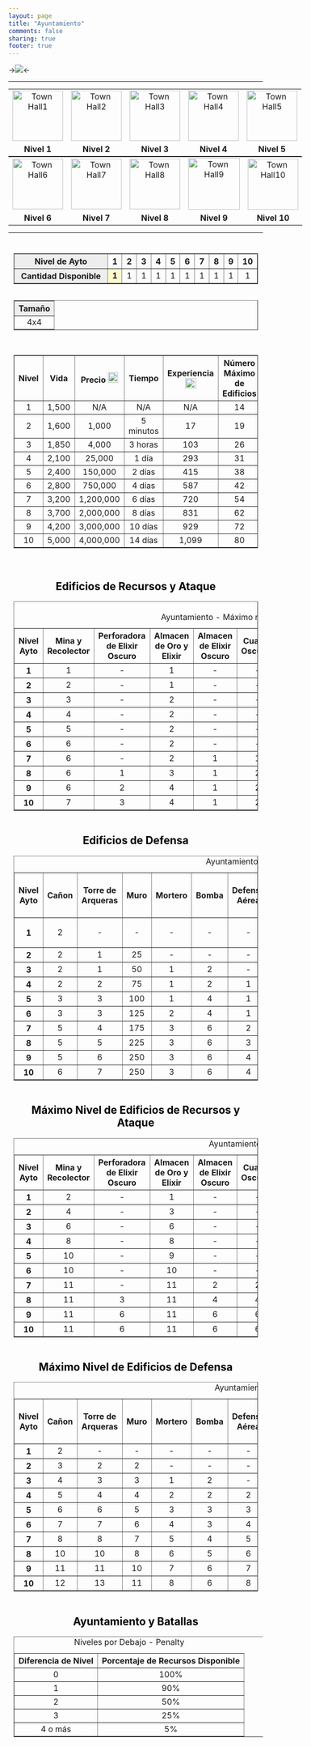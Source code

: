 ```yaml
---
layout: page
title: "Ayuntamiento"
comments: false
sharing: true
footer: true
---
```


->![](http://img3.wikia.nocookie.net/__cb20130522210736/clashofclans/images/9/9e/Townhall_level_10.png)<-

---

<table style="text-align:center; margin:auto; width: 650px;">
<tr>
<td><img src="http://img2.wikia.nocookie.net/__cb20130217191948/clashofclans/images/thumb/f/fd/Town_Hall1.png/100px-Town_Hall1.png" alt="Town Hall1" class="" data-image-key="Town_Hall1.png" data-image-name="Town Hall1.png" width="100" height="100"></td>
<td><img src="http://img4.wikia.nocookie.net/__cb20130217185532/clashofclans/images/thumb/7/7d/Town_Hall2.png/100px-Town_Hall2.png" alt="Town Hall2" class="" data-image-key="Town_Hall2.png" data-image-name="Town Hall2.png" width="100" height="100"></td>
<td><img src="http://img2.wikia.nocookie.net/__cb20130217185533/clashofclans/images/thumb/d/dd/Town_Hall3.png/100px-Town_Hall3.png" alt="Town Hall3" class="" data-image-key="Town_Hall3.png" data-image-name="Town Hall3.png" width="100" height="100"></td>
<td><img src="http://img4.wikia.nocookie.net/__cb20130217185533/clashofclans/images/thumb/e/e7/Town_Hall4.png/100px-Town_Hall4.png" alt="Town Hall4" class="" data-image-key="Town_Hall4.png" data-image-name="Town Hall4.png" width="100" height="100"></td>
<td><img src="http://img1.wikia.nocookie.net/__cb20130217185533/clashofclans/images/thumb/a/a3/Town_Hall5.png/100px-Town_Hall5.png" alt="Town Hall5" class="" data-image-key="Town_Hall5.png" data-image-name="Town Hall5.png" width="100" height="100"></td></tr>
<tr>
<td><b>Nivel 1</b>
</td><td><b>Nivel 2</b>
</td><td><b>Nivel 3</b>
</td><td><b>Nivel 4</b>
</td><td><b>Nivel 5</b>
</td></tr></table>

<table style="text-align:center; margin:auto; width: 650px;">
<tr>
<td><img src="http://img1.wikia.nocookie.net/__cb20130217185533/clashofclans/images/thumb/5/52/Town_Hall6.png/100px-Town_Hall6.png" alt="Town Hall6" class="" data-image-key="Town_Hall6.png" data-image-name="Town Hall6.png" width="100" height="100"></td>
<td><img src="http://img1.wikia.nocookie.net/__cb20130217185534/clashofclans/images/thumb/7/75/Town_Hall7.png/100px-Town_Hall7.png" alt="Town Hall7" class="" data-image-key="Town_Hall7.png" data-image-name="Town Hall7.png" width="100" height="100"></td>
<td><img src="http://img3.wikia.nocookie.net/__cb20130217185534/clashofclans/images/thumb/f/fa/Town_Hall8.png/100px-Town_Hall8.png" alt="Town Hall8" class="" data-image-key="Town_Hall8.png" data-image-name="Town Hall8.png" width="100" height="100"></td>
<td><img src="http://img4.wikia.nocookie.net/__cb20130217185431/clashofclans/images/thumb/e/e0/Town_Hall9.png/102px-Town_Hall9.png" alt="Town Hall9" class="" data-image-key="Town_Hall9.png" data-image-name="Town Hall9.png" width="102" height="102"></td>
<td><img src="http://img2.wikia.nocookie.net/__cb20130526012216/clashofclans/images/thumb/5/5c/Town_Hall10.png/100px-Town_Hall10.png" alt="Town Hall10" class="" data-image-key="Town_Hall10.png" data-image-name="Town Hall10.png" width="100" height="101"></td></tr>
<tr>
<td><b>Nivel 6</b>
</td><td><b>Nivel 7</b>
</td><td><b>Nivel 8</b>
</td><td><b>Nivel 9</b>
</td><td><b>Nivel 10 </b>
</td></tr></table>

---

<center>
<div style="overflow:auto; position: relative; margin-top: 10px; margin-bottom:10px; border:0px ridge Green; padding: 10px; font-size: 100%; -moz-border-radius: 15px; border-radius:15px; -webkit-border-radius:15px; border-color: silver; color:black;">
<table border="1" cellpadding="1" cellspacing="1" class="article-table" style="text-align:center; display: inline-block;">
<tr>
<th scope="row" style="background: #eee; width: 40%;">Nivel de Ayto
</th><th scope="col" style="width: 6%;">1
</th><th scope="col" style="width: 6%;">2
</th><th scope="col" style="width: 6%;">3
</th><th scope="col" style="width: 6%;">4
</th><th scope="col" style="width: 6%;">5
</th><th scope="col" style="width: 6%;">6
</th><th scope="col" style="width: 6%;">7
</th><th scope="col" style="width: 6%;">8
</th><th scope="col" style="width: 6%;">9
</th><th scope="col" style="width: 6%;">10
</th></tr> 
<tr>
<th scope="row" style="background: #eee;">Cantidad Disponible
</th><td style="background: lemonchiffon; font-weight: bold;"> 1
</td><td style="">1
</td><td style="">1
</td><td style="">1
</td><td style="">1
</td><td style="">1
</td><td style="">1
</td><td style="">1
</td><td style="">1
</td><td style="">1
</td></tr></table>
<table border="1" cellpadding="1" cellspacing="1" class="article-table" style="text-align:center; display: inline-block;">
<tr>
<th scope="row" style="background: #eee;">Tamaño
</th></tr>
<tr>
<td style="">4x4
</td></tr></table><br><br>
<table border="1" cellpadding="1" cellspacing="1" class="wikitable" style="width: 100%; text-align: center;">
<tr>
<th scope="col">Nivel
</th><th scope="col">Vida
</th><th scope="col">Precio <img src="http://img3.wikia.nocookie.net/__cb20121017030644/clashofclans/images/thumb/1/10/Gold.png/20px-Gold.png" 	 alt="Gold"  	class="" 	 	data-image-key="Gold.png" 	data-image-name="Gold.png" 	 	 width="20"  	 height="21"  	 	 	 	>
</th><th scope="col">Tiempo
</th><th scope="col">Experiencia <img src="http://img1.wikia.nocookie.net/__cb20130327113619/clashofclans/images/thumb/1/1a/XP.png/22px-XP.png" 	 alt="XP"  	class="" 	 	data-image-key="XP.png" 	data-image-name="XP.png" 	 	 width="22"  	 height="20"  	 	 	 	>
</th><th scope="col">Número Máximo<br/>de Edificios
</th></tr>
<tr>
<td> 1
</td><td> 1,500
</td><td> N/A
</td><td> N/A
</td><td> N/A
</td><td>14
</td></tr>
<tr>
<td> 2
</td><td> 1,600
</td><td> 1,000
</td><td> 5 minutos
</td><td> 17
</td><td>19
</td></tr>
<tr>
<td> 3
</td><td> 1,850
</td><td> 4,000
</td><td> 3 horas
</td><td> 103
</td><td>26
</td></tr>
<tr>
<td> 4
</td><td> 2,100
</td><td> 25,000
</td><td> 1 día
</td><td> 293
</td><td>31
</td></tr>
<tr>
<td> 5
</td><td> 2,400
</td><td> 150,000
</td><td> 2 días
</td><td> 415
</td><td>38
</td></tr>
<tr>
<td> 6
</td><td> 2,800
</td><td> 750,000
</td><td> 4 días
</td><td> 587
</td><td>42
</td></tr>
<tr>
<td> 7
</td><td> 3,200
</td><td> 1,200,000
</td><td> 6 días
</td><td> 720
</td><td>54
</td></tr>
<tr>
<td> 8
</td><td> 3,700
</td><td> 2,000,000
</td><td> 8 días
</td><td> 831
</td><td>62
</td></tr>
<tr>
<td> 9
</td><td> 4,200
</td><td> 3,000,000
</td><td> 10 días
</td><td> 929
</td><td>72
</td></tr>
<tr>
<td> 10
</td><td> 5,000
</td><td> 4,000,000
</td><td> 14 días
</td><td> 1,099
</td><td>80
</td></tr></table><br>
<h2><span class="mw-headline" id="Resource_and_Offensive_Buildings_Available">Edificios de Recursos y Ataque</span></h2>
<table border="1" cellpadding="1" cellspacing="1" class="wikitable mw-collapsible" style="margin: 0px auto; width: 100%; text-align: center;">
<caption><br />Ayuntamiento - Máximo número de edificios
</caption>
<tr>
<th scope="row" style="width:10%;">Nivel Ayto
</th><th scope="col" style="width:10%;">Mina y Recolector
</th><th scope="col" style="width:10%;">Perforadora de Elixir Oscuro
</th><th scope="col" style="width:10%;">Almacen de Oro y Elixir
</th><th scope="col" style="width:10%;">Almacen de Elixir Oscuro
</th><th scope="col" style="width:10%;">Cuartel Oscuros
</th><th scope="col" style="width:10%;">Cuartel
</th><th scope="col" style="width:10%;">Campamento
</th><th scope="col" style="width:10%;">Laboratorio
</th><th scope="col" style="width:10%;">Fábrica de Hechizos
</th></tr>
<tr>
<th scope="row"> 1
</th><td> 1
</td><td> -
</td><td> 1
</td><td> -
</td><td> -
</td><td> 1
</td><td> 1
</td><td> -
</td><td> -
</td></tr>
<tr>
<th scope="row"> 2
</th><td> 2
</td><td> -
</td><td> 1
</td><td> -
</td><td> -
</td><td> 2
</td><td> 1
</td><td> -
</td><td> -
</td></tr>
<tr>
<th scope="row"> 3
</th><td> 3
</td><td> -
</td><td> 2
</td><td> -
</td><td> -
</td><td> 2
</td><td> 2
</td><td> 1
</td><td> -
</td></tr>
<tr>
<th scope="row"> 4
</th><td> 4
</td><td> -
</td><td> 2
</td><td> -
</td><td> -
</td><td> 3
</td><td> 2
</td><td> 1
</td><td> -
</td></tr>
<tr>
<th scope="row"> 5
</th><td> 5
</td><td> -
</td><td> 2
</td><td> -
</td><td> -
</td><td> 3
</td><td> 3
</td><td> 1
</td><td> 1
</td></tr>
<tr>
<th scope="row"> 6
</th><td> 6
</td><td> -
</td><td> 2
</td><td> -
</td><td> -
</td><td> 3
</td><td> 3
</td><td> 1
</td><td> 1
</td></tr>
<tr>
<th scope="row"> 7
</th><td> 6
</td><td> -
</td><td> 2
</td><td> 1
</td><td> 1
</td><td> 4
</td><td> 4
</td><td> 1
</td><td> 1
</td></tr>
<tr>
<th scope="row"> 8
</th><td> 6
</td><td> 1
</td><td> 3
</td><td> 1
</td><td> 2
</td><td> 4
</td><td> 4
</td><td> 1
</td><td> 1
</td></tr>
<tr>
<th scope="row"> 9
</th><td> 6
</td><td> 2
</td><td> 4
</td><td> 1
</td><td> 2
</td><td> 4
</td><td> 4
</td><td> 1
</td><td> 1
</td></tr>
<tr>
<th scope="row"> 10
</th><td> 7
</td><td> 3
</td><td> 4
</td><td> 1
</td><td> 2
</td><td> 4
</td><td> 4
</td><td> 1
</td><td> 1
</td></tr></table><br>
<h2><span class="mw-headline" id="Defensive_Buildings_Available">Edificios de Defensa</span></h2>
<table border="1" cellpadding="1" cellspacing="1" class="wikitable mw-collapsible" style="margin: 0px auto; width: 100%; text-align: center;">
<caption>Ayuntamiento - Máximo número de edificios
</caption>
<tr>
<th scope="row">Nivel Ayto
</th><th scope="col">Cañon
</th><th scope="col">Torre de Arqueras
</th><th scope="col">Muro
</th><th scope="col">Mortero
</th><th scope="col">Bomba
</th><th scope="col">Defensa Aérea
</th><th scope="col">Trampa de Salto
</th><th scope="col">Torre de Mago
</th><th scope="col">Bomba Gigante
</th><th scope="col">Bomba Aérea
</th><th scope="col">Mina de Rastreo Aérea
</th><th scope="col">Tesla Oculto
</th><th scope="col">X-Ballesta
</th><th scope="col">Torre Infernal
</th></tr>
<tr>
<th scope="row">1
</th><td> 2
</td><td> -
</td><td> -
</td><td> -
</td><td> -
</td><td>
<p>-
</p>
</td><td> -
</td><td> -
</td><td> -
</td><td> -
</td><td> -
</td><td> -
</td><td> -
</td><td> -
</td></tr>
<tr>
<th scope="row">2
</th><td> 2
</td><td> 1
</td><td> 25
</td><td> -
</td><td> -
</td><td> -
</td><td> -
</td><td> -
</td><td> -
</td><td> -
</td><td> -
</td><td> -
</td><td> -
</td><td> -
</td></tr>
<tr>
<th scope="row">3
</th><td> 2
</td><td> 1
</td><td> 50
</td><td> 1
</td><td> 2
</td><td> -
</td><td> -
</td><td> -
</td><td> -
</td><td> -
</td><td> -
</td><td> -
</td><td> -
</td><td> -
</td></tr>
<tr>
<th scope="row">4
</th><td> 2
</td><td> 2
</td><td> 75
</td><td> 1
</td><td> 2
</td><td> 1
</td><td> 2
</td><td> -
</td><td> -
</td><td> -
</td><td> -
</td><td> -
</td><td> -
</td><td> -
</td></tr>
<tr>
<th scope="row">5
</th><td> 3
</td><td> 3
</td><td> 100
</td><td> 1
</td><td> 4
</td><td> 1
</td><td> 2
</td><td> 1
</td><td> -
</td><td> 2
</td><td> -
</td><td> -
</td><td> -
</td><td> -
</td></tr>
<tr>
<th scope="row">6
</th><td> 3
</td><td> 3
</td><td> 125
</td><td> 2
</td><td> 4
</td><td> 1
</td><td> 4
</td><td> 2
</td><td> 1
</td><td> 2
</td><td> -
</td><td> -
</td><td> -
</td><td> -
</td></tr>
<tr>
<th scope="row">7
</th><td> 5
</td><td> 4
</td><td> 175
</td><td> 3
</td><td> 6
</td><td> 2
</td><td> 4
</td><td> 2
</td><td> 2
</td><td> 2
</td><td> 1
</td><td> 2
</td><td> -
</td><td> -
</td></tr>
<tr>
<th scope="row">8
</th><td> 5
</td><td> 5
</td><td> 225
</td><td> 3
</td><td> 6
</td><td> 3
</td><td> 6
</td><td> 3
</td><td> 3
</td><td> 4
</td><td> 2
</td><td> 3
</td><td> -
</td><td> -
</td></tr>
<tr>
<th scope="row">9
</th><td> 5
</td><td> 6
</td><td> 250
</td><td> 3
</td><td> 6
</td><td> 4
</td><td> 6
</td><td> 4
</td><td> 4
</td><td> 4
</td><td> 4
</td><td> 4
</td><td> 2
</td><td> -
</td></tr>
<tr>
<th scope="row">10
</th><td> 6
</td><td> 7
</td><td> 250
</td><td> 3
</td><td> 6
</td><td> 4
</td><td> 6
</td><td> 4
</td><td> 5
</td><td> 5
</td><td> 5
</td><td> 4
</td><td> 3
</td><td> 2
</td></tr></table><br>
<h2><span class="mw-headline" id="Resource.2C_Army_and_Other_Buildings_Max_Level_By_Town_Hall">Máximo Nivel de Edificios de Recursos y Ataque</span></h2>
<table border="1" cellpadding="1" cellspacing="1" class="wikitable mw-collapsible" style="margin: 0px auto; width: 100%; text-align: center;">
<caption>Ayuntamiento - Máximo nivel
</caption>
<tr>
<th scope="row">Nivel Ayto
</th><th scope="col">Mina y Recolector
</th><th scope="col">Perforadora de Elixir Oscuro
</th><th scope="col">Almacen de Oro y Elixir
</th><th scope="col">Almacen de Elixir Oscuro
</th><th scope="col">Cuartel Oscuros
</th><th scope="col">Cuartel
</th><th scope="col">Campamento
</th><th scope="col">Laboratorio
</th><th scope="col">Fábrica de Hechizos
</th><th scope="col">Castillo del Clan
</th></tr>
<tr>
<th scope="row"> 1
</th><td> 2
</td><td> -
</td><td> 1
</td><td> -
</td><td> -
</td><td> 3
</td><td> 1
</td><td> -
</td><td> -
</td><td> -
</td></tr>
<tr>
<th scope="row"> 2
</th><td> 4
</td><td> -
</td><td> 3
</td><td> -
</td><td> -
</td><td> 4
</td><td> 2
</td><td> -
</td><td> -
</td><td> -
</td></tr>
<tr>
<th scope="row"> 3
</th><td> 6
</td><td> -
</td><td> 6
</td><td> -
</td><td> -
</td><td> 5
</td><td> 3
</td><td> 1
</td><td> -
</td><td> 1
</td></tr>
<tr>
<th scope="row"> 4
</th><td> 8
</td><td> -
</td><td> 8
</td><td> -
</td><td> -
</td><td> 6
</td><td> 4
</td><td> 2
</td><td> -
</td><td> 2
</td></tr>
<tr>
<th scope="row"> 5
</th><td> 10
</td><td> -
</td><td> 9
</td><td> -
</td><td> -
</td><td> 7
</td><td> 5
</td><td> 3
</td><td> 1
</td><td> 2
</td></tr>
<tr>
<th scope="row"> 6
</th><td> 10
</td><td> -
</td><td> 10
</td><td> -
</td><td> -
</td><td> 8
</td><td> 6
</td><td> 4
</td><td> 2
</td><td> 3
</td></tr>
<tr>
<th scope="row"> 7
</th><td> 11
</td><td> -
</td><td> 11
</td><td> 2
</td><td> 2
</td><td> 9
</td><td> 6
</td><td> 5
</td><td> 3
</td><td> 3
</td></tr>
<tr>
<th scope="row"> 8
</th><td> 11
</td><td> 3
</td><td> 11
</td><td> 4
</td><td> 4
</td><td> 10
</td><td> 6
</td><td> 6
</td><td> 3
</td><td> 4
</td></tr>
<tr>
<th scope="row"> 9
</th><td> 11
</td><td> 6
</td><td> 11
</td><td> 6
</td><td> 6
</td><td> 10
</td><td> 7
</td><td> 7
</td><td> 4
</td><td> 5
</td></tr>
<tr>
<th scope="row"> 10
</th><td> 11
</td><td> 6
</td><td> 11
</td><td> 6
</td><td> 6
</td><td> 10
</td><td> 8
</td><td> 8
</td><td> 5
</td><td> 6
</td></tr></table><br>
<h2><span class="mw-headline" id="Defensive_Buildings_Max_Available_Level">Máximo Nivel de Edificios de Defensa</span></h2>
<table border="1" cellpadding="1" cellspacing="1" class="wikitable mw-collapsible" style="margin: 0px auto; width: 100%; text-align: center;">
<caption>Ayuntamiento - Máximo Nivel
</caption>
<tr>
<th scope="row">Nivel Ayto
</th><th scope="col">Cañon
</th><th scope="col">Torre de Arqueras
</th><th scope="col">Muro
</th><th scope="col">Mortero
</th><th scope="col">Bomba
</th><th scope="col">Defensa Aérea
</th><th scope="col">Torre de Mago
</th><th scope="col">Bomba Gigante
</th><th scope="col">Bomba Aérea
</th><th scope="col">Mina de Rastreo Aérea
</th><th scope="col">Tesla Oculto
</th><th scope="col">X-Ballesta
</th><th scope="col">Torre Infernal
</th></tr>
<tr>
<th scope="row">1
</th><td> 2
</td><td> -
</td><td> -
</td><td> -
</td><td> -
</td><td> -
</td><td> -
</td><td> -
</td><td> -
</td><td> -
</td><td> -
</td><td> -
</td><td> -
</td></tr>
<tr>
<th scope="row">2
</th><td> 3
</td><td> 2
</td><td> 2
</td><td> -
</td><td> -
</td><td> -
</td><td> -
</td><td> -
</td><td> -
</td><td> -
</td><td> -
</td><td> -
</td><td> -
</td></tr>
<tr>
<th scope="row">3
</th><td> 4
</td><td> 3
</td><td> 3
</td><td> 1
</td><td>  2
</td><td> -
</td><td> -
</td><td> -
</td><td> -
</td><td> -
</td><td> -
</td><td> -
</td><td> -
</td></tr>
<tr>
<th scope="row">4
</th><td> 5
</td><td> 4
</td><td> 4
</td><td> 2
</td><td> 2
</td><td> 2
</td><td> -
</td><td> -
</td><td> -
</td><td> -
</td><td> -
</td><td> -
</td><td> -
</td></tr>
<tr>
<th scope="row">5
</th><td> 6
</td><td> 6
</td><td> 5
</td><td> 3
</td><td> 3
</td><td> 3
</td><td> 2
</td><td> -
</td><td> 2
</td><td> -
</td><td> -
</td><td> -
</td><td> -
</td></tr>
<tr>
<th scope="row">6
</th><td> 7
</td><td> 7
</td><td> 6
</td><td> 4
</td><td> 3
</td><td> 4
</td><td> 3
</td><td> 2
</td><td> 2
</td><td> -
</td><td> -
</td><td> -
</td><td> -
</td></tr>
<tr>
<th scope="row">7
</th><td> 8
</td><td> 8
</td><td> 7
</td><td> 5
</td><td> 4
</td><td> 5
</td><td> 4
</td><td> 2
</td><td> 3
</td><td> 1
</td><td> 3
</td><td> -
</td><td> -
</td></tr>
<tr>
<th scope="row">8
</th><td> 10
</td><td> 10
</td><td> 8
</td><td> 6
</td><td> 5
</td><td> 6
</td><td> 6
</td><td> 3
</td><td> 3
</td><td> 1
</td><td> 6
</td><td> -
</td><td> -
</td></tr>
<tr>
<th scope="row">9
</th><td> 11
</td><td> 11
</td><td> 10
</td><td> 7
</td><td> 6
</td><td> 7
</td><td> 7
</td><td> 3
</td><td> 4
</td><td> 2
</td><td> 7
</td><td> 3
</td><td> -
</td></tr>
<tr>
<th scope="row">10
</th><td> 12
</td><td> 13
</td><td> 11
</td><td> 8
</td><td> 6
</td><td> 8
</td><td> 8
</td><td> 4
</td><td> 4
</td><td> 3
</td><td> 8
</td><td> 4
</td><td> 3
</td></tr></table><br>
<h2><span class="mw-headline" id="Town_Hall_and_Matchmaking">Ayuntamiento y Batallas</span></h2>
<table border="1" class="wikitable mw-collapsible" style="width: 500px;">
<caption>Niveles por Debajo - Penalty
</caption>
<tr>
<th scope="col" style="text-align: center;">Diferencia de Nivel
</th><th scope="col" style="text-align: center;">Porcentaje de Recursos Disponible
</th></tr>
<tr>
<td style="text-align: center;"> 0
</td><td style="text-align: center;"> 100%
</td></tr>
<tr>
<td style="text-align: center;"> 1
</td><td style="text-align: center;"> 90%
</td></tr>
<tr>
<td style="text-align: center;"> 2
</td><td style="text-align: center;"> 50%
</td></tr>
<tr>
<td style="text-align: center;"> 3
</td><td style="text-align: center;"> 25%
</td></tr>
<tr>
<td style="text-align: center;"> 4 o más
</td><td style="text-align: center;"> 5%
</td></tr></table>
</div>
</center>